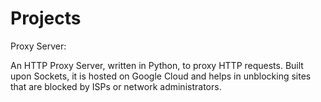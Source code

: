# Projects

Proxy Server:

An HTTP Proxy Server, written in Python, to proxy HTTP requests. Built upon Sockets, it is hosted on Google Cloud and helps in unblocking sites that are blocked by ISPs or network administrators.
